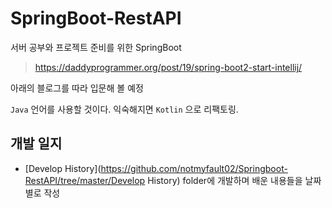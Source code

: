 # SpringBoot-RestAPI
서버 공부와 프로젝트 준비를 위한 SpringBoot

> https://daddyprogrammer.org/post/19/spring-boot2-start-intellij/

아래의 블로그를 따라 입문해 볼 예정

`Java` 언어를 사용할 것이다. 익숙해지면 `Kotlin` 으로 리팩토링.

## 개발 일지

* [Develop History](https://github.com/notmyfault02/Springboot-RestAPI/tree/master/Develop History) folder에 개발하며 배운 내용들을 날짜별로 작성